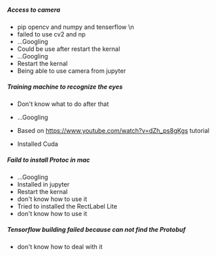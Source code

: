 
##### Access to camera
* pip opencv and numpy and tenserflow \n
*    failed to use cv2 and np
*  ...Googling
*  Could be use after restart the kernal
*  ...Googling
* Restart the kernal
*  Being able to use camera from jupyter

##### Training machine to recognize the eyes
*  Don't know what to do after that
*  ...Googling
*  Based on https://www.youtube.com/watch?v=dZh_ps8gKgs tutorial

* Installed Cuda

##### Faild to install Protoc in mac
*  ...Googling
*  Installed in jupyter
*  Restart the kernal
*    don't know how to use it
*  Tried to installed the RectLabel Lite
*    don't know how to use it
  
##### Tensorflow building failed because can not find the Protobuf
*    don't know how to deal with it
